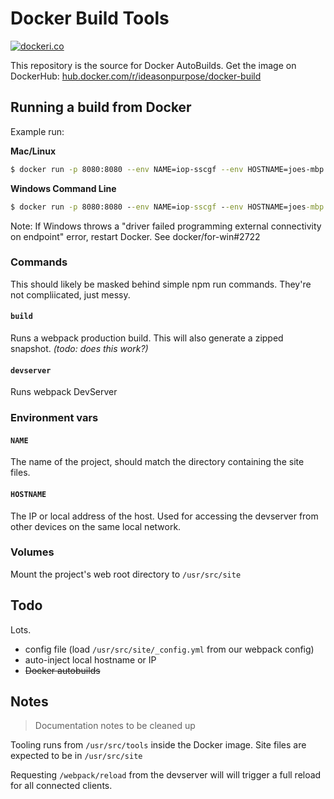 # Docker Build Tools

[![dockeri.co](http://dockeri.co/image/ideasonpurpose/docker-build)](https://hub.docker.com/r/ideasonpurpose/docker-build)

This repository is the source for Docker AutoBuilds. Get the image on DockerHub: [hub.docker.com/r/ideasonpurpose/docker-build](https://hub.docker.com/r/ideasonpurpose/docker-build)

## Running a build from Docker

Example run:

**Mac/Linux**

```sh
$ docker run -p 8080:8080 --env NAME=iop-sscgf --env HOSTNAME=joes-mbp.local -v $PWD:/usr/src/site ideasonpurpose/docker-build npm run devserver
```

**Windows Command Line**

```cmd
$ docker run -p 8080:8080 --env NAME=iop-sscgf --env HOSTNAME=joes-mbp.local -v %cd%:/usr/src/site ideasonpurpose/docker-build npm run devserver
```

Note: If Windows throws a "driver failed programming external connectivity on endpoint" error, restart Docker. See docker/for-win#2722

### Commands

This should likely be masked behind simple npm run commands. They're not compliicated, just messy.

#### `build`

Runs a webpack production build. This will also generate a zipped snapshot. _(todo: does this work?)_

#### `devserver`

Runs webpack DevServer

### Environment vars

#### `NAME`

The name of the project, should match the directory containing the site files.

#### `HOSTNAME`

The IP or local address of the host. Used for accessing the devserver from other devices on the same local network.

### Volumes

Mount the project's web root directory to `/usr/src/site`

## Todo

Lots.

- config file (load `/usr/src/site/_config.yml` from our webpack config)
- auto-inject local hostname or IP
- ~~Docker autobuilds~~

## Notes

> Documentation notes to be cleaned up

Tooling runs from `/usr/src/tools` inside the Docker image. Site files are expected to be in `/usr/src/site`

Requesting `/webpack/reload` from the devserver will will trigger a full reload for all connected clients.
